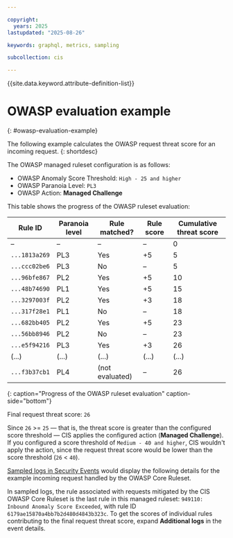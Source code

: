 ```yaml
---

copyright:
  years: 2025
lastupdated: "2025-08-26"

keywords: graphql, metrics, sampling

subcollection: cis

---
```


{{site.data.keyword.attribute-definition-list}}

# OWASP evaluation example
{: #owasp-evaluation-example}

The following example calculates the OWASP request threat score for an incoming request.
{: shortdesc}

 The OWASP managed ruleset configuration is as follows:
 
* OWASP Anomaly Score Threshold: `High - 25 and higher`
* OWASP Paranoia Level: `PL3`
* OWASP Action: **Managed Challenge**

This table shows the progress of the OWASP ruleset evaluation:

| Rule ID | Paranoia level | Rule matched? | Rule score | Cumulative threat score |
| - | - | - | - | - |
| – | – | – | – | 0 |
| `...1813a269` | PL3 | Yes | +5 | 5 |
| `...ccc02be6` | PL3 | No | – | 5 |
| `...96bfe867` | PL2 | Yes | +5 | 10 |
| `...48b74690` | PL1 | Yes | +5 | 15 |
| `...3297003f` | PL2 | Yes | +3 | 18 |
| `...317f28e1` | PL1 | No | – | 18 |
| `...682bb405` | PL2 | Yes | +5 | 23 |
| `...56bb8946` | PL2 | No | – | 23 |
| `...e5f94216` | PL3 | Yes | +3 | 26 |
| (...) | (...) | (...) | (...) | (...) |
| `...f3b37cb1` | PL4 | (not evaluated) | – | 26 |
{: caption="Progress of the OWASP ruleset evaluation" caption-side="bottom"}

Final request threat score: `26`

Since `26` >= `25` — that is, the threat score is greater than the configured score threshold — CIS applies the configured action (**Managed Challenge**). If you configured a score threshold of `Medium - 40 and higher`, CIS wouldn't apply the action, since the request threat score would be lower than the score threshold (`26` < `40`).

[Sampled logs in Security Events](/docs/cis?topic=cis-sampling) would display the following details for the example incoming request handled by the OWASP Core Ruleset.
 
In sampled logs, the rule associated with requests mitigated by the CIS OWASP Core Ruleset is the last rule in this managed ruleset: `949110: Inbound Anomaly Score Exceeded`, with rule ID `6179ae15870a4bb7b2d480d4843b323c`. To get the scores of individual rules contributing to the final request threat score, expand **Additional logs** in the event details.
